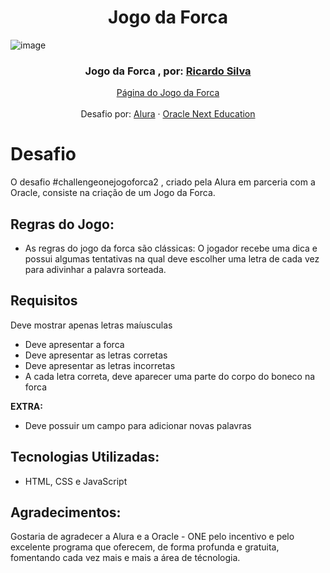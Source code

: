 <h1 align="center"> Jogo da Forca </h1>


![image](https://user-images.githubusercontent.com/87836966/176516749-453ab254-4a1a-4f71-a5c6-f173725137c8.png)

  
 <h3 align="center">Jogo da Forca , por: <a href="https://www.linkedin.com/in/ricardo-silva-dev/" target="_blank">Ricardo Silva</a></h3>
 <p align="center">
    <a href="https://ricardo-ssilva.github.io/forca_challenge/" target="_blank">Página do Jogo da Forca</a>
     <br/>
     <br/>
    Desafio por: 
    <a href="https://www.alura.com.br/">Alura</a>
    ·
    <a href="https://www.oracle.com/br/education/oracle-next-education/">Oracle Next Education</a>
</p>

# Desafio
O desafio #challengeonejogoforca2 , criado pela Alura em parceria com a Oracle, consiste na criação de um Jogo da Forca.

## Regras do Jogo:
   - As regras do jogo da forca são clássicas: O jogador recebe uma dica e possui algumas tentativas na qual deve escolher uma letra de cada vez para adivinhar a palavra sorteada.
        
## Requisitos
 Deve mostrar apenas letras maíusculas
- Deve apresentar a forca
- Deve apresentar as letras corretas
- Deve apresentar as letras incorretas
- A cada letra correta, deve aparecer uma parte do corpo do boneco na forca

**EXTRA:**
- Deve possuir um campo para adicionar novas palavras

## Tecnologias Utilizadas:
- HTML, CSS e JavaScript

## Agradecimentos: 
  <p>Gostaria de agradecer a Alura e a Oracle - ONE pelo incentivo e pelo excelente programa que oferecem, de forma profunda e gratuita, fomentando cada vez mais e mais a área de técnologia.</p>
